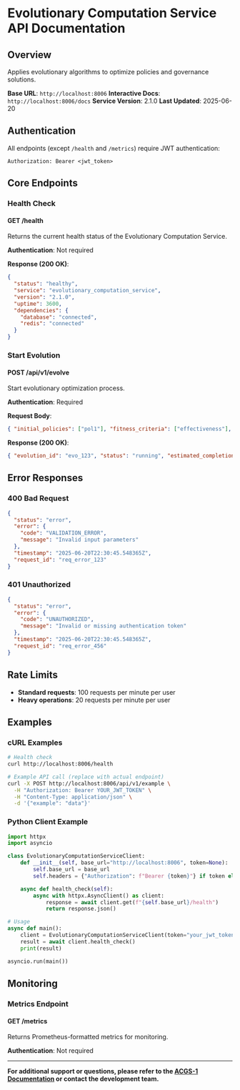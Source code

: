 # Evolutionary Computation Service API Documentation

## Overview

Applies evolutionary algorithms to optimize policies and governance solutions.

**Base URL**: `http://localhost:8006`
**Interactive Docs**: `http://localhost:8006/docs`
**Service Version**: 2.1.0
**Last Updated**: 2025-06-20

## Authentication

All endpoints (except `/health` and `/metrics`) require JWT authentication:

```http
Authorization: Bearer <jwt_token>
```

## Core Endpoints

### Health Check

#### GET /health

Returns the current health status of the Evolutionary Computation Service.

**Authentication**: Not required

**Response (200 OK)**:

```json
{
  "status": "healthy",
  "service": "evolutionary_computation_service",
  "version": "2.1.0",
  "uptime": 3600,
  "dependencies": {
    "database": "connected",
    "redis": "connected"
  }
}
```

### Start Evolution

#### POST /api/v1/evolve

Start evolutionary optimization process.

**Authentication**: Required

**Request Body**:

```json
{ "initial_policies": ["pol1"], "fitness_criteria": ["effectiveness"], "generations": 10 }
```

**Response (200 OK)**:

```json
{ "evolution_id": "evo_123", "status": "running", "estimated_completion": "2024-06-20T11:00:00Z" }
```

## Error Responses

### 400 Bad Request

```json
{
  "status": "error",
  "error": {
    "code": "VALIDATION_ERROR",
    "message": "Invalid input parameters"
  },
  "timestamp": "2025-06-20T22:30:45.548365Z",
  "request_id": "req_error_123"
}
```

### 401 Unauthorized

```json
{
  "status": "error",
  "error": {
    "code": "UNAUTHORIZED",
    "message": "Invalid or missing authentication token"
  },
  "timestamp": "2025-06-20T22:30:45.548365Z",
  "request_id": "req_error_456"
}
```

## Rate Limits

- **Standard requests**: 100 requests per minute per user
- **Heavy operations**: 20 requests per minute per user

## Examples

### cURL Examples

```bash
# Health check
curl http://localhost:8006/health

# Example API call (replace with actual endpoint)
curl -X POST http://localhost:8006/api/v1/example \
  -H "Authorization: Bearer YOUR_JWT_TOKEN" \
  -H "Content-Type: application/json" \
  -d '{"example": "data"}'
```

### Python Client Example

```python
import httpx
import asyncio

class EvolutionaryComputationServiceClient:
    def __init__(self, base_url="http://localhost:8006", token=None):
        self.base_url = base_url
        self.headers = {"Authorization": f"Bearer {token}"} if token else {}

    async def health_check(self):
        async with httpx.AsyncClient() as client:
            response = await client.get(f"{self.base_url}/health")
            return response.json()

# Usage
async def main():
    client = EvolutionaryComputationServiceClient(token="your_jwt_token")
    result = await client.health_check()
    print(result)

asyncio.run(main())
```

## Monitoring

### Metrics Endpoint

#### GET /metrics

Returns Prometheus-formatted metrics for monitoring.

**Authentication**: Not required

---

**For additional support or questions, please refer to the [ACGS-1 Documentation](../README.md) or contact the development team.**
